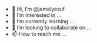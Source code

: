 - 👋 Hi, I’m @jemalyesuf
- 👀 I’m interested in ...
- 🌱 I’m currently learning ...
- 💞️ I’m looking to collaborate on ...
- 📫 How to reach me ...

<!---
jemalyesuf/jemalyesuf is a ✨ special ✨ repository because its `README.md` (this file) appears on your GitHub profile.
You can click the Preview link to take a look at your changes.
--->
